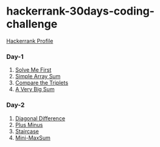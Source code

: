 # hackerrank-30days-coding-challenge

<a href= "https://www.hackerrank.com/rajatverma5338"> Hackerrank Profile </a>

### Day-1
1. <a href= "https://www.hackerrank.com/challenges/solve-me-first" > Solve Me First </a>
2. <a href= "https://www.hackerrank.com/challenges/simple-array-sum" > Simple Array Sum </a>
3. <a href= "https://www.hackerrank.com/challenges/compare-the-triplets" >  Compare the Triplets</a>
4. <a href= "https://www.hackerrank.com/challenges/compare-the-triplets" > A Very Big Sum </a>

### Day-2
1. <a href="https://www.hackerrank.com/challenges/diagonal-difference" > Diagonal Difference </a>
2. <a href="https://www.hackerrank.com/challenges/plus-minus" > Plus Minus </a>
3. <a href="https://www.hackerrank.com/challenges/staircase" > Staircase </a>
4. <a href="https://www.hackerrank.com/challenges/mini-max-sum" > Mini-MaxSum </a>
